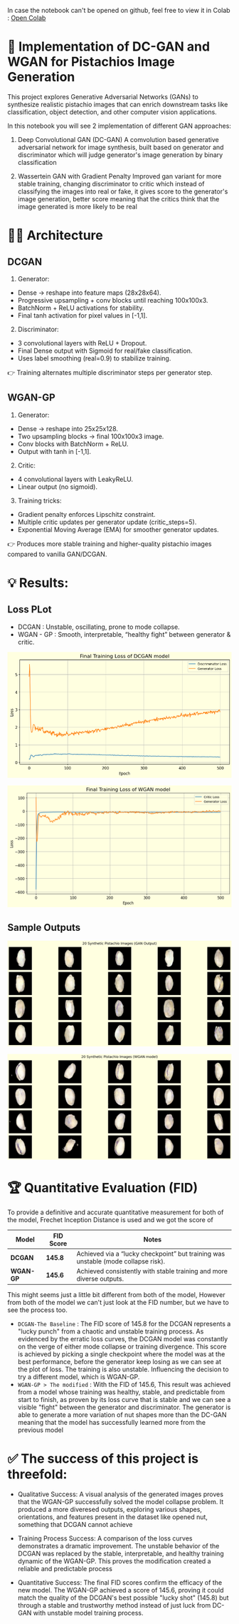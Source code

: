 In case the notebook can't be opened on github, feel free to view it in Colab :
[Open Colab](https://colab.research.google.com/drive/1fWZmr_kU67mmXuQGH0Xis9fMlUqeDsQ3?usp=sharing)

# 🥜 Implementation of DC-GAN and WGAN for Pistachios Image Generation

This project explores Generative Adversarial Networks (GANs) to synthesize realistic pistachio images that can enrich downstream tasks like classification, object detection, and other computer vision applications.

In this notebook you will see 2 implementation of different GAN approaches:
1. Deep Convolutional GAN (DC-GAN) 
A comvolution based generative adversarial network for image synthesis, built based on generator and discriminator which will judge generator's image generation by binary classification

2. Wassertein GAN with Gradient Penalty
Improved gan variant for more stable training, changing discriminator to critic which instead of classifying the images into real or fake, it gives score to the generator's image generation, better score meaning that the critics think that the image generated is more likely to be real

# 👷‍♂️ Architecture
## DCGAN<br>
1. Generator:
- Dense → reshape into feature maps (28x28x64).
- Progressive upsampling + conv blocks until reaching 100x100x3.
- BatchNorm + ReLU activations for stability.
- Final tanh activation for pixel values in [-1,1].

2. Discriminator:
- 3 convolutional layers with ReLU + Dropout.
- Final Dense output with Sigmoid for real/fake classification.
- Uses label smoothing (real=0.9) to stabilize training.

👉 Training alternates multiple discriminator steps per generator step.

## WGAN-GP
1. Generator:
- Dense → reshape into 25x25x128.
- Two upsampling blocks → final 100x100x3 image.
- Conv blocks with BatchNorm + ReLU.
- Output with tanh in [-1,1].

2. Critic:
- 4 convolutional layers with LeakyReLU.
- Linear output (no sigmoid).

3. Training tricks:
- Gradient penalty enforces Lipschitz constraint.
- Multiple critic updates per generator update (critic_steps=5).
- Exponential Moving Average (EMA) for smoother generator updates.

👉 Produces more stable training and higher-quality pistachio images compared to vanilla GAN/DCGAN.

# 💡 Results:
## Loss PLot
- DCGAN : Unstable, oscillating, prone to mode collapse.
- WGAN - GP : Smooth, interpretable, “healthy fight” between generator & critic.

![Alt text](images/loss_dc.png)

![Alt text](images/loss_wgan.png)

## Sample Outputs
![Alt text](images/sample_dc.png)

![Alt text](images/sample_wgan.png)


# 🏆 Quantitative Evaluation (FID)
To provide a definitive and accurate quantitative measurement for both of the model, Frechet Inception Distance is used and we got the score of 

| Model    | FID Score | Notes                                                                 |
|----------|-----------|----------------------------------------------------------------------|
| **DCGAN**   | **145.8**   | Achieved via a “lucky checkpoint” but training was unstable (mode collapse risk). |
| **WGAN-GP** | **145.6**   | Achieved consistently with stable training and more diverse outputs. |


This might seems just a little bit different from both of the model, However from both of the model we can't just look at the FID number, but we have to see the process too.
- `DCGAN-The Baseline` : The FID score of 145.8 for the DCGAN represents a "lucky punch" from a chaotic and unstable training process. As evidenced by the erratic loss curves, the DCGAN model was constantly on the verge of either mode collapse or training divergence. This score is achieved by picking a single checkpoint where the model was at the best performance, before the generator keep losing as we can see at the plot of loss. The training is also unstable. Influencing the decision to try a different model, which is WGAN-GP.
- `WGAN-GP > The modified` : With the FID of 145.6, This result was achieved from a model whose training was healthy, stable, and predictable from start to finish, as proven by its loss curve that is stable and we can see a visible "fight" between the generator and discriminator. The generator is able to generate a more variation of nut shapes more than the DC-GAN meaning that the model has successfully learned more from the previous model

# ✅ The success of this project is threefold:

- Qualitative Success: A visual analysis of the generated images proves that the WGAN-GP successfully solved the model collapse problem. It produced a more diveresed outputs, exploring various shapes, orientations, and features present in the dataset like opened nut, something that DCGAN cannot achieve

- Training Process Success: A comparison of the loss curves demonstrates a dramatic improvement. The unstable behavior of the DCGAN was replaced by the stable, interpretable, and healthy training dynamic of the WGAN-GP. This proves the modification created a reliable and predictable process

- Quantitative Success: The final FID scores confirm the efficacy of the new model. The WGAN-GP achieved a score of 145.6, proving it could match the quality of the DCGAN's best possible "lucky shot" (145.8) but through a stable and trustworthy method instead of just luck from DC-GAN with unstable model training process.

